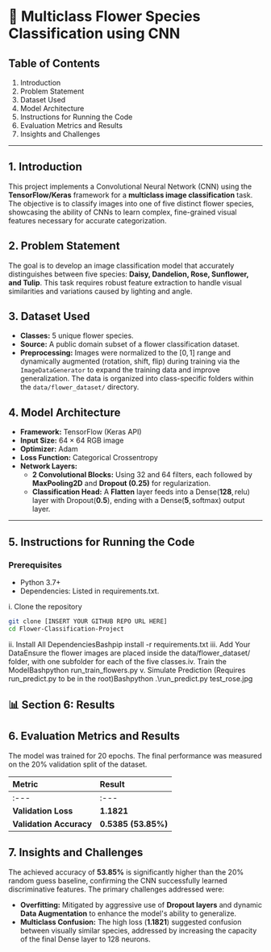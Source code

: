 # 🌷 Multiclass Flower Species Classification using CNN

## Table of Contents
1. Introduction
2. Problem Statement
3. Dataset Used
4. Model Architecture
5. Instructions for Running the Code
6. Evaluation Metrics and Results
7. Insights and Challenges

---

## 1. Introduction

This project implements a Convolutional Neural Network (CNN) using the **TensorFlow/Keras** framework for a **multiclass image classification** task. The objective is to classify images into one of five distinct flower species, showcasing the ability of CNNs to learn complex, fine-grained visual features necessary for accurate categorization.

## 2. Problem Statement

The goal is to develop an image classification model that accurately distinguishes between five species: **Daisy, Dandelion, Rose, Sunflower, and Tulip**. This task requires robust feature extraction to handle visual similarities and variations caused by lighting and angle.

## 3. Dataset Used

* **Classes:** 5 unique flower species.
* **Source:** A public domain subset of a flower classification dataset.
* **Preprocessing:** Images were normalized to the $[0, 1]$ range and dynamically augmented (rotation, shift, flip) during training via the `ImageDataGenerator` to expand the training data and improve generalization. The data is organized into class-specific folders within the `data/flower_dataset/` directory.

## 4. Model Architecture

* **Framework:** TensorFlow (Keras API)
* **Input Size:** $64 \times 64$ RGB image
* **Optimizer:** Adam
* **Loss Function:** Categorical Crossentropy
* **Network Layers:**
    * **2 Convolutional Blocks:** Using 32 and 64 filters, each followed by **MaxPooling2D** and **Dropout (0.25)** for regularization.
    * **Classification Head:** A **Flatten** layer feeds into a $\text{Dense}(\mathbf{128}, \text{relu})$ layer with $\text{Dropout}(\mathbf{0.5})$, ending with a $\text{Dense}(\mathbf{5}, \text{softmax})$ output layer.

---

## 5. Instructions for Running the Code

### Prerequisites
* Python 3.7+
* Dependencies: Listed in requirements.txt.

i. Clone the repository
```bash
git clone [INSERT YOUR GITHUB REPO URL HERE]  
cd Flower-Classification-Project
```

ii. Install All DependenciesBashpip install -r requirements.txt
iii. Add Your DataEnsure the flower images are placed inside the data/flower_dataset/ folder, with one subfolder for each of the five classes.iv. Train the ModelBashpython run_train_flowers.py
v. Simulate Prediction (Requires run_predict.py to be in the root)Bashpython .\run_predict.py test_rose.jpg




## 📊 Section 6: Results 


## 6. Evaluation Metrics and Results

The model was trained for 20 epochs. The final performance was measured on the 20% validation split of the dataset.

| Metric | Result |
| :--- | :--- |
| :--- | :--- |
| **Validation Loss** | **1.1821** |
| **Validation Accuracy** | **0.5385 (53.85%)** |



## 7. Insights and Challenges

The achieved accuracy of **53.85%** is significantly higher than the 20% random guess baseline, confirming the CNN successfully learned discriminative features. The primary challenges addressed were:
* **Overfitting:** Mitigated by aggressive use of **Dropout layers** and dynamic **Data Augmentation** to enhance the model's ability to generalize.
* **Multiclass Confusion:** The high loss (**1.1821**) suggested confusion between visually similar species, addressed by increasing the capacity of the final Dense layer to 128 neurons.


